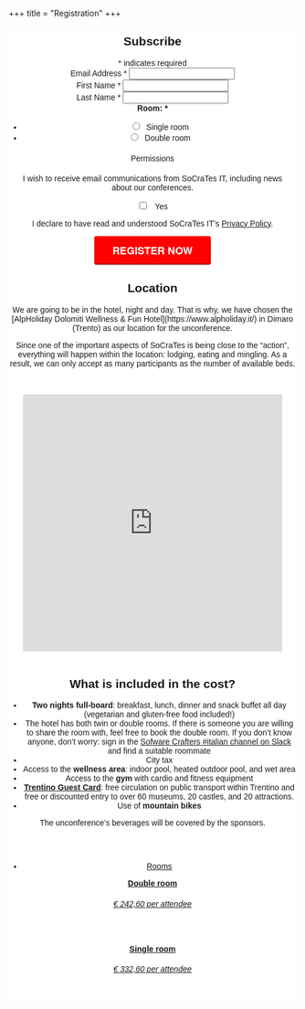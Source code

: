 +++
title = "Registration"
+++


<style type="text/css">
    #registration-form {
        margin-bottom: 20em;
    }
</style>

<div class="registration-form" style="text-align: center;">
<!-- Begin Mailchimp Signup Form -->
<link href="//cdn-images.mailchimp.com/embedcode/classic-10_7.css" rel="stylesheet" type="text/css">
<link href="/css/mailchimp.css" rel="stylesheet">
<style type="text/css">
	#mc_embed_signup{
        clear:left; 
        font:14px Helvetica,Arial,sans-serif; 
    }
	#mc-embedded-subscribe-form input[type=checkbox]{display: inline; width: auto;margin-right: 10px;}
	#mergeRow-gdpr {margin-top: 20px;}
	#mergeRow-gdpr fieldset label {font-weight: normal;}
	#mc-embedded-subscribe-form .mc_fieldset{border:none;min-height: 0px;padding-bottom:0px;}
    #mc_embed_signup .button {
        padding: 10px 30px;
        border-color: red;
        border-radius: 3px;
        text-transform: uppercase;
        font-family: "HelveticaNeue-Light", "Helvetica Neue Light", "Helvetica Neue", Helvetica, Arial, "Lucida Grande", sans-serif;
        font-size: 18px;
        font-weight: 700;
        color: #fff;
        background-color: red;
        height: auto;
    }
    #mc_embed_signup .button:hover {background-color:green;}
    }
    #gdpr: {
        border: 1px solid red;
    }
</style>

<!-- Begin Mailchimp Signup Form -->
<style type="text/css">
	#mc_embed_signup{background:#fff; clear:left; font:14px Helvetica,Arial,sans-serif; }
	/* Add your own Mailchimp form style overrides in your site stylesheet or in this style block.
	   We recommend moving this block and the preceding CSS link to the HEAD of your HTML file. */
</style>
<style type="text/css">
	#mc-embedded-subscribe-form input[type=checkbox]{display: inline; width: auto;margin-right: 10px;}
	#mergeRow-gdpr {margin-top: 20px;}
	#mergeRow-gdpr fieldset label {font-weight: normal;}
	#mc-embedded-subscribe-form .mc_fieldset{border:none;min-height: 0px;padding-bottom:0px;}
</style>
<div id="mc_embed_signup">
  <form action="https://socrates-conference.us20.list-manage.com/subscribe/post?u=4e24ba7602f7acf9fe79737d3&amp;id=1b715b2bcc" method="post" id="mc-embedded-subscribe-form" name="mc-embedded-subscribe-form" class="validate" target="_blank" novalidate>
    <div id="mc_embed_signup_scroll">
      <h2>Subscribe</h2>
    <div class="indicates-required"><span class="asterisk">*</span> indicates required</div>
    <div class="mc-field-group">
      <label for="mce-EMAIL">Email Address  <span class="asterisk">*</span></label>
      <input type="email" value="" name="EMAIL" class="required email" id="mce-EMAIL">
    </div>
    <div class="mc-field-group">
      <label for="mce-FNAME">First Name  <span class="asterisk">*</span></label>
      <input type="text" value="" name="FNAME" class="required" id="mce-FNAME">
    </div>
    <div class="mc-field-group">
      <label for="mce-LNAME">Last Name  <span class="asterisk">*</span></label>
      <input type="text" value="" name="LNAME" class="required" id="mce-LNAME">
    </div>
    <div class="mc-field-group input-group">
      <strong>Room:  <span class="asterisk">*</span></strong>
      <ul>
        <li><input type="radio" value="Single room" name="MMERGE4" id="mce-MMERGE4-0" ><label for="mce-MMERGE4-0" style="padding-left:8px">Single room</label></li>
        <li><input type="radio" value="Double room" name="MMERGE4" id="mce-MMERGE4-1"><label for="mce-MMERGE4-1" style="padding-left:8px">Double room</label></li>
      </ul>
    </div>
    <div id="mergeRow-gdpr" class="mergeRow gdpr-mergeRow content__gdprBlock mc-field-group">
      <div class="content__gdpr">
        <label>Permissions</label>
        <fieldset class="mc_fieldset gdprRequired mc-field-group" name="interestgroup_field">
            <p>I wish to receive email communications from SoCraTes IT, including news about our conferences.</p>
            <label class="checkbox subfield" for="gdpr_45021">
              <input type="checkbox" id="gdpr_45021" name="gdpr[45021]" value="Y" class="av-checkbox gdpr">
              <span>Yes</span>
            </label>
        </fieldset>
        <p></p><p></p><p></p>
        <p>I declare to have read and understood SoCraTes IT’s <a href="/privacy-policy">Privacy Policy</a>.</p>
      </div>
    </div>
    <div id="mce-responses" class="clear">
      <div class="response" id="mce-error-response" style="display:none"></div>
      <div class="response" id="mce-success-response" style="display:none"></div>
    </div>    <!-- real people should not fill this in and expect good things - do not remove this or risk form bot signups-->
    <div style="position: absolute; left: -5000px;" aria-hidden="true"><input type="text" name="b_4e24ba7602f7acf9fe79737d3_1b715b2bcc" tabindex="-1" value=""></div>
    <div style="position: absolute; left: -5000px;" aria-hidden="true"><input type="text" name="b_4e24ba7602f7acf9fe79737d3_  be9dbd9e7a" tabindex="-1" value=""></div>
    <div class="clear"><input type="submit" value="Register now" name="subscribe" id="mc-embedded-subscribe" class="button"></div>
  </form>

  <div>
    <h2>Location</h2>
    <p>We are going to be in the hotel, night and day. That is why, we have chosen the [AlpHoliday Dolomiti Wellness & Fun Hotel](https://www.alpholiday.it/) in Dimaro (Trento) as our location for the unconference.</p>
    <p>Since one of the important aspects of SoCraTes is being close to the “action”, everything will happen within
  the location: lodging, eating and mingling. As a result, we can only accept as many participants as the
  number of available beds.</p>
    <br/>
    <br/>
    <div class="container">
      <div class="intro-text">
        <iframe src="https://www.google.com/maps/embed?pb=!1m18!1m12!1m3!1d2755.0953848831678!2d10.869012615586582!3d46.327800479120626!2m3!1f0!2f0!3f0!3m2!1i1024!2i768!4f13.1!3m3!1m2!1s0x4782f59f0efeb1bf%3A0xee0d0102dd67f101!2sHotel%20AlpHoliday%20Dolomiti!5e0!3m2!1sen!2sch!4v1582100329275!5m2!1sen!2sch" width="90%" height="450" frameborder="0" style="border:0;" allowfullscreen=""></iframe>
      </div>
    </div>
    <br />
  </div>

  <div>
    <h2>What is included in the cost?</h2>
    <ul>
      <li><strong>Two nights full-board</strong>: breakfast, lunch, dinner and snack buffet all day (vegetarian and gluten-free food included!)</li>
      <li>The hotel has both twin or double rooms. If there is someone you are willing to share the room with, feel free to book the double room. If you don’t know anyone, don’t worry: sign in the <a href="http://bit.ly/SlackSocrates" target="_blank">Sofware Crafters #italian channel on Slack</a> and find a suitable roommate</li>
      <li>City tax</li>
      <li>Access to the <strong>wellness area</strong>: indoor pool, heated outdoor pool, and wet area</li>
      <li>Access to the <strong>gym</strong> with cardio and fitness equipment</li>
      <li><a href="https://www.visittrentino.info/en/experience/trentino-guest-card" target="_blank"><strong>Trentino Guest Card</strong></a>: free circulation on public transport within Trentino and free or discounted entry to over 60 museums, 20 castles, and 20 attractions.</li>
      <li>Use of <strong>mountain bikes</strong></li>
    </ul>
    <p>The unconference’s beverages will be covered by the sponsors.</p>
    <br/>
    <br/>

  <div class="schedule schedule-light">
    <ul class="nav nav-schedule">
      <li><a href="Rooms" data-toggle="tab">Rooms</a></li>
    </ul>
    <div class="tab-content">
      <div id="schedule3_day1" class="tab-pane fade active in">
        <div class="panel-group" id="schedule3_day1_timeline">
          <div class="panel schedule-item">
            <a data-toggle="collapse" href="#schedule3_day1_time1" class="schedule-item-toggle">
              <strong class="time highlight">Double room</strong>
              <div class="lecture-icon-wrapper"><span class="fa fa-bed"></span></div>
              <h6 class="time highlight price">€ 242,60 per attendee</h6>
            </a>
            <div id="schedule3_day1_time1" class="panel-collapse collapse in schedule-item-body">
              <p class="description">&nbsp;</p>
            </div>
          </div>
          <div class="panel schedule-item">
            <a data-toggle="collapse" href="#schedule3_day1_time1" class="schedule-item-toggle">
              <strong class="time highlight">Single room</strong>
              <div class="lecture-icon-wrapper"><span class="fa fa-bed"></span></div>
              <h6 class="time highlight price">€ 332,60 per attendee</h6>
            </a>
            <div id="schedule3_day1_time1" class="panel-collapse collapse in schedule-item-body">
              <p class="description">&nbsp;</p>
            </div>
          </div>
        </div>
      </div>
    </div>
  </div>

  </div>

<script type='text/javascript' src='//s3.amazonaws.com/downloads.mailchimp.com/js/mc-validate.js'></script>
<script type='text/javascript'>(function($) {window.fnames = new Array(); window.ftypes = new Array();fnames[0]='EMAIL';ftypes[0]='email';fnames[1]='FNAME';ftypes[1]='text';fnames[2]='LNAME';ftypes[2]='text';fnames[4]='MMERGE4';ftypes[4]='radio';}(jQuery));var $mcj = jQuery.noConflict(true);</script>

</div>
<!--End mc_embed_signup-->
<div></div>
